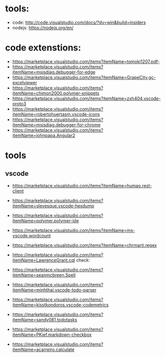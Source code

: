 # tools:
- code: http://code.visualstudio.com/docs/?dv=win&build=insiders
- nodejs: https://nodejs.org/en/

# code extenstions:
 
- https://marketplace.visualstudio.com/items?itemName=tomoki1207.pdf-
- https://marketplace.visualstudio.com/items?itemName=msjsdiag.debugger-for-edge
- https://marketplace.visualstudio.com/items?itemName=GrapeCity.gc-excelviewer
- https://marketplace.visualstudio.com/items?itemName=chimon2000.polymer-snippets
- https://marketplace.visualstudio.com/items?itemName=zxh404.vscode-proto3
- https://marketplace.visualstudio.com/items?itemName=robertohuertasm.vscode-icons
- https://marketplace.visualstudio.com/items?itemName=msjsdiag.debugger-for-chrome
- https://marketplace.visualstudio.com/items?itemName=johnpapa.Angular2


# tools
## vscode

- https://marketplace.visualstudio.com/items?itemName=humao.rest-client
- https://marketplace.visualstudio.com/items?itemName=slevesque.vscode-hexdump
- https://marketplace.visualstudio.com/items?itemName=polymer.polymer-ide
- https://marketplace.visualstudio.com/items?itemName=ms-vscode.wordcount
- https://marketplace.visualstudio.com/items?itemName=chrmarti.regex

- https://marketplace.visualstudio.com/items?itemName=LawrenceGrant.cql
check:
- https://marketplace.visualstudio.com/items?itemName=seanmcbreen.Spell
- https://marketplace.visualstudio.com/items?itemName=minhthai.vscode-todo-parser
- https://marketplace.visualstudio.com/items?itemName=kisstkondoros.vscode-codemetrics
- https://marketplace.visualstudio.com/items?itemName=sandy081.todotasks
- https://marketplace.visualstudio.com/items?itemName=PKief.markdown-checkbox
- https://marketplace.visualstudio.com/items?itemName=acarreiro.calculate


